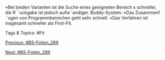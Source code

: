 ⋄Bei beiden Varianten ist die Suche eines geeigneten Bereich s schneller, die R ¨uckgabe ist jedoch
aufw¨andiger.
Buddy-System:
⋄Das Zusammenf ¨ugen von Programmbereichen geht sehr schnell.
⋄Das Verfahren ist insgesamt schneller als First-Fit.

   Tags & Topics:
   #Fit

[Previous: #BS-Folien_289](BS-Folien_289.md)

[Next: #BS-Folien_289](BS-Folien_289.md)